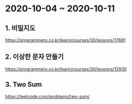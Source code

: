 # 2020-10-04 ~ 2020-10-11

## 1. 비밀지도
https://programmers.co.kr/learn/courses/30/lessons/17681

## 2. 이상한 문자 만들기
https://programmers.co.kr/learn/courses/30/lessons/12930

## 3. Two Sum
https://leetcode.com/problems/two-sum/